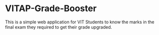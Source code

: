 # VITAP-Grade-Booster
This is a simple web application for VIT Students to know the marks in the final exam they required to get their grade upgraded.
